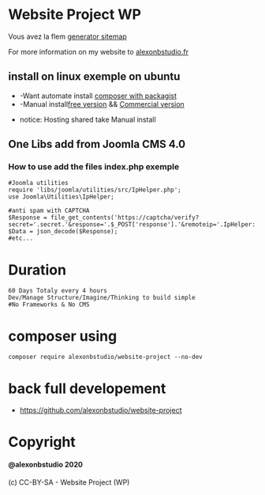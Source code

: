# Website Project WP

Vous avez la flem [generator sitemap](https://xmlsitemapgenerator.org/) 

For more information on my website to [alexonbstudio.fr](https://www.alexonbstudio.fr) 


## install on linux exemple on ubuntu

+ -Want automate install [composer with packagist](https://github.com/website-project-WP/composer-wp)
+ -Manual install[free version](https://github.com/website-project-WP/free-wp) && [Commercial version](https://github.com/website-project-WP/commercial-wp)

* notice: Hosting shared take Manual install

## One Libs add from Joomla CMS 4.0

### How to use add the files index.php exemple

	#Joomla utilities
	require 'libs/joomla/utilities/src/IpHelper.php';
	use Joomla\Utilities\IpHelper;

	#anti spam with CAPTCHA
	$Response = file_get_contents('https://captcha/verify?secret='.secret.'&response='.$_POST['response'].'&remoteip='.IpHelper::getIp());
	$Data = json_decode($Response);
	#etc...

# Duration 

	60 Days Totaly every 4 hours 
	Dev/Manage Structure/Imagine/Thinking to build simple
	#No Frameworks & No CMS

# composer using

	composer require alexonbstudio/website-project --no-dev
	
	
# back full developement

+ https://github.com/alexonbstudio/website-project
	
# Copyright

#### @alexonbstudio 2020

(c) CC-BY-SA - Website Project (WP)
